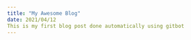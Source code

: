 ```yaml
---
title: "My Awesome Blog"
date: 2021/04/12
This is my first blog post done automatically using gitbot
---
```

